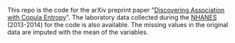 This repo is the code for the arXiv preprint paper "[Discovering Association with Copula Entropy](https://arxiv.org/abs/1907.12268)". The laboratory data collected during the  [NHANES](https://www.cdc.gov/nchs/nhanes) (2013-2014) for the code is also available. The missing values in the original data are imputed with the mean of the variables.
